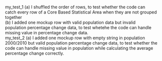 my_test_1
(a) I shuffled the order of rows, to test whether the code can catch every row of a Core Based Statistical Area when they are not grouped together \
(b) I added one mockup row with valid population data but invalid population percentage change data, to test whetehe the code can handle missing value in percentage change data. \
my_test_2
(a) I added one mockup row with empty string in population 2000/2010 but valid population percentage change data, to test whether the code can handle missing value in population while calculating the average percentage change correctly.
